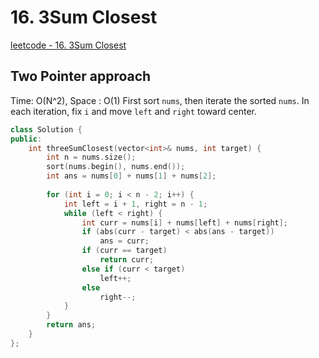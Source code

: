 # 16. 3Sum Closest

[leetcode - 16. 3Sum Closest](https://leetcode.com/problems/3sum-closest/)

## Two Pointer approach
Time: O(N^2), Space : O(1)
First sort `nums`, then iterate the sorted `nums`. In each iteration, fix `i` and move `left` and `right` toward center.

```cpp
class Solution {
public:
    int threeSumClosest(vector<int>& nums, int target) {
        int n = nums.size();
        sort(nums.begin(), nums.end());
        int ans = nums[0] + nums[1] + nums[2];
        
        for (int i = 0; i < n - 2; i++) {
            int left = i + 1, right = n - 1;
            while (left < right) {
                int curr = nums[i] + nums[left] + nums[right];
                if (abs(curr - target) < abs(ans - target))
                    ans = curr;
                if (curr == target)
                    return curr;
                else if (curr < target)
                    left++;
                else
                    right--;
            }
        }
        return ans;
    }
};
```
